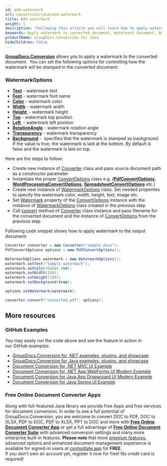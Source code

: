 ```yaml
---
id: add-watermark
url: conversion/java/add-watermark
title: Add watermark
weight: 1
description: "Following this article you will learn how to apply watermark to document pages when convert document with GroupDocs.Conversion for Java API."
keywords: Apply watermark to converted document, Watermark document, Add page watermark
productName: GroupDocs.Conversion for Java
hideChildren: False
---
```

[**GroupDocs.Conversion**](https://products.groupdocs.com/conversion/java) allows you to apply a watermark to the converted document.  You can set the following options for controlling how the watermark will be stamped in the converted document:

### WatermarkOptions

*   **[Text](https://apireference.groupdocs.com/java/conversion/com.groupdocs.conversion.options.convert/WatermarkOptions#getText())** -  watermark text
*   **[Font](https://apireference.groupdocs.com/java/conversion/com.groupdocs.conversion.options.convert/WatermarkOptions#getFont())** -  watermark font name
*   **[Color](https://apireference.groupdocs.com/java/conversion/com.groupdocs.conversion.options.convert/WatermarkOptions#getColor())** - watermark color
*   **[Width](https://apireference.groupdocs.com/java/conversion/com.groupdocs.conversion.options.convert/WatermarkOptions#getWidth())** - watermark width
*   **[Height ](https://apireference.groupdocs.com/java/conversion/com.groupdocs.conversion.options.convert/WatermarkOptions#getHeight())** -  watermark height
*   **[Top](https://apireference.groupdocs.com/java/conversion/com.groupdocs.conversion.options.convert/WatermarkOptions#getTop())** -  watermark top position
*   **[Left ](https://apireference.groupdocs.com/java/conversion/com.groupdocs.conversion.options.convert/WatermarkOptions#getLeft())** - watermark left position
*   **[RotationAngle](https://apireference.groupdocs.com/java/conversion/com.groupdocs.conversion.options.convert/WatermarkOptions#getRotationAngle())** -  watermark rotation angle
*   **[Transparency](https://apireference.groupdocs.com/java/conversion/com.groupdocs.conversion.options.convert/WatermarkOptions#getTransparency())** -  watermark transparency
*   **[Background](https://apireference.groupdocs.com/java/conversion/com.groupdocs.conversion.options.convert/WatermarkOptions#getBackground())** -  specifies that the watermark is stamped as background. If the value is true, the watermark is laid at the bottom. By default is false and the watermark is laid on top.

  

Here are the steps to follow:

*   Create new instance of [Converter](https://apireference.groupdocs.com/java/conversion/com.groupdocs.conversion/Converter) class and pass source document path as a constructor parameter
*   Instantiate the proper [ConvertOptions](https://apireference.groupdocs.com/java/conversion/com.groupdocs.conversion.options.convert/ConvertOptions) class e.g. (**[PdfConvertOptions](https://apireference.groupdocs.com/java/conversion/com.groupdocs.conversion.options.convert/PdfConvertOptions)**, **[WordProcessingConvertOptions](https://apireference.groupdocs.com/java/conversion/com.groupdocs.conversion.options.convert/WordProcessingConvertOptions)**, **[SpreadsheetConvertOptions](https://apireference.groupdocs.com/java/conversion/com.groupdocs.conversion.options.convert/SpreadsheetConvertOptions)** etc.)
*   Create new instance of [WatermarkOptions](https://apireference.groupdocs.com/java/conversion/com.groupdocs.conversion.options.convert/WatermarkOptions) class. Set needed properties to specify the watermark color, width, height, text, image etc.
*   Set [Watermark](https://apireference.groupdocs.com/java/conversion/com.groupdocs.conversion.options.convert/ConvertOptions#setWatermark(com.groupdocs.conversion.options.convert.WatermarkOptions)) property of the [ConvertOptions](https://apireference.groupdocs.com/java/conversion/com.groupdocs.conversion.options.convert/ConvertOptions) instance with the instance of [WatermarkOptions](https://apireference.groupdocs.com/java/conversion/com.groupdocs.conversion.options.convert/WatermarkOptions) class created in the previous step 
*   Call [convert](https://apireference.groupdocs.com/java/conversion/com.groupdocs.conversion/Converter#convert(java.lang.String,%20com.groupdocs.conversion.options.convert.ConvertOptions)) method of [Converter](https://apireference.groupdocs.com/java/conversion/com.groupdocs.conversion/Converter) class instance and pass filename for the converted document and the instance of [ConvertOptions](https://apireference.groupdocs.com/java/conversion/com.groupdocs.conversion.options.convert/ConvertOptions) from the previous step

Following code snippet shows how to apply watermark to the output document:

```java
Converter converter = new Converter("sample.docx");
PdfConvertOptions options = new PdfConvertOptions();

WatermarkOptions watermark = new WatermarkOptions();
watermark.setText("Sample watermark");
watermark.setColor(Color.red);
watermark.setWidth(100);
watermark.setHeight(100);
watermark.setBackground(true);

options.setWatermark(watermark);

converter.convert("converted.pdf", options);
```

## More resources

### GitHub Examples
You may easily run the code above and see the feature in action in our GitHub examples:
*   [GroupDocs.Conversion for .NET examples, plugins, and showcase](https://github.com/groupdocs-conversion/GroupDocs.Conversion-for-.NET)    
*   [GroupDocs.Conversion for Java examples, plugins, and showcase](https://github.com/groupdocs-conversion/GroupDocs.Conversion-for-Java)    
*   [Document Conversion for .NET MVC UI Example](https://github.com/groupdocs-conversion/GroupDocs.Conversion-for-.NET-MVC)     
*   [Document Conversion for .NET App WebForms UI Modern Example](https://github.com/groupdocs-conversion/GroupDocs.Conversion-for-.NET-WebForms)    
*   [Document Conversion for Java App Dropwizard UI Modern Example](https://github.com/groupdocs-conversion/GroupDocs.Conversion-for-Java-Dropwizard)    
*   [Document Conversion for Java Spring UI Example](https://github.com/groupdocs-conversion/GroupDocs.Conversion-for-Java-Spring)   

### Free Online Document Converter Apps
Along with full-featured Java library we provide free Apps and free services for document conversion.
In order to see a full potential of GroupDocs.Conversion, you are welcome to convert DOC to PDF, DOC to XLSX, PDF to DOC, PDF to XLSX, PPT to DOC and more with **[Free Online Document Converter App](https://products.groupdocs.app/conversion)** or get a full advantage of **[Free Online Document Converter Suite](https://conholdate.app/features/document-converter-online)** with advanced conversion settings and many more enterprise built-in features.
**Please note** that more [premium features](https://conholdate.app/features), advanced options and enhanced document management experience is available for signed-in users at [conholdate.app](https://conholdate.app/) for **FREE**.  
If you don't own an account yet, register it now for free! No credit card is required!
